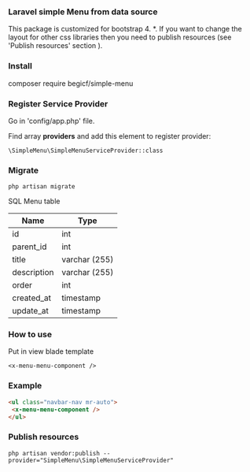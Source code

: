  
### Laravel simple Menu from data source

This package is customized for bootstrap 4. *. If you want to change the layout for other css libraries then you need to publish resources (see 'Publish resources' section ).

### Install
composer require begicf/simple-menu

### Register Service Provider
Go in 'config/app.php' file.

Find array **providers** and add this element to register provider:
```
\SimpleMenu\SimpleMenuServiceProvider::class
```

### Migrate 
```
php artisan migrate
```
SQL Menu table

| Name | Type |
| --- | --- |
| id | int |
| parent_id | int |
| title | varchar (255)|
| description | varchar (255)|
| order | int|
| created_at | timestamp|
| update_at | timestamp|


### How to use

Put in view blade template 
```
<x-menu-menu-component />
```
### Example  
 ``` html
<ul class="navbar-nav mr-auto">
  <x-menu-menu-component />
</ul>
 ```
### Publish resources 
```
php artisan vendor:publish --provider="SimpleMenu\SimpleMenuServiceProvider"

 ```
